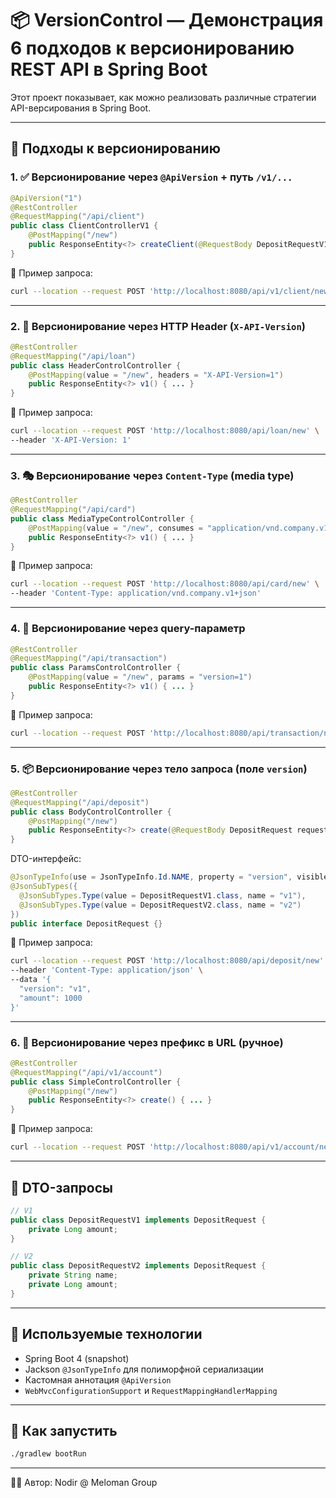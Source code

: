 # 📦 VersionControl — Демонстрация 6 подходов к версионированию REST API в Spring Boot

Этот проект показывает, как можно реализовать различные стратегии API-версирования в Spring Boot.

---

## 🔧 Подходы к версионированию

### 1. ✅ Версионирование через `@ApiVersion` + путь `/v1/...`

```java
@ApiVersion("1")
@RestController
@RequestMapping("/api/client")
public class ClientControllerV1 {
    @PostMapping("/new")
    public ResponseEntity<?> createClient(@RequestBody DepositRequestV1 request) { ... }
}
```

📎 Пример запроса:

```bash
curl --location --request POST 'http://localhost:8080/api/v1/client/new' --header 'Content-Type: application/json' --data '{ "amount": 1000 }'
```

---

### 2. 📨 Версионирование через HTTP Header (`X-API-Version`)

```java
@RestController
@RequestMapping("/api/loan")
public class HeaderControlController {
    @PostMapping(value = "/new", headers = "X-API-Version=1")
    public ResponseEntity<?> v1() { ... }
}
```

📎 Пример запроса:

```bash
curl --location --request POST 'http://localhost:8080/api/loan/new' \
--header 'X-API-Version: 1'
```

---

### 3. 🎭 Версионирование через `Content-Type` (media type)

```java
@RestController
@RequestMapping("/api/card")
public class MediaTypeControlController {
    @PostMapping(value = "/new", consumes = "application/vnd.company.v1+json")
    public ResponseEntity<?> v1() { ... }
}
```

📎 Пример запроса:

```bash
curl --location --request POST 'http://localhost:8080/api/card/new' \
--header 'Content-Type: application/vnd.company.v1+json'
```

---

### 4. 🧩 Версионирование через query-параметр

```java
@RestController
@RequestMapping("/api/transaction")
public class ParamsControlController {
    @PostMapping(value = "/new", params = "version=1")
    public ResponseEntity<?> v1() { ... }
}
```

📎 Пример запроса:

```bash
curl --location --request POST 'http://localhost:8080/api/transaction/new?version=1'
```

---

### 5. 📦 Версионирование через тело запроса (поле `version`)

```java
@RestController
@RequestMapping("/api/deposit")
public class BodyControlController {
    @PostMapping("/new")
    public ResponseEntity<?> create(@RequestBody DepositRequest request) { ... }
}
```

DTO-интерфейс:

```java
@JsonTypeInfo(use = JsonTypeInfo.Id.NAME, property = "version", visible = true)
@JsonSubTypes({
  @JsonSubTypes.Type(value = DepositRequestV1.class, name = "v1"),
  @JsonSubTypes.Type(value = DepositRequestV2.class, name = "v2")
})
public interface DepositRequest {}
```

📎 Пример запроса:

```bash
curl --location --request POST 'http://localhost:8080/api/deposit/new' \
--header 'Content-Type: application/json' \
--data '{
  "version": "v1",
  "amount": 1000
}'
```

---

### 6. 📁 Версионирование через префикс в URL (ручное)

```java
@RestController
@RequestMapping("/api/v1/account")
public class SimpleControlController {
    @PostMapping("/new")
    public ResponseEntity<?> create() { ... }
}
```

📎 Пример запроса:

```bash
curl --location --request POST 'http://localhost:8080/api/v1/account/new'
```

---

## 🧪 DTO-запросы

```java
// V1
public class DepositRequestV1 implements DepositRequest {
    private Long amount;
}

// V2
public class DepositRequestV2 implements DepositRequest {
    private String name;
    private Long amount;
}
```

---

## 🔄 Используемые технологии

- Spring Boot 4 (snapshot)
- Jackson `@JsonTypeInfo` для полиморфной сериализации
- Кастомная аннотация `@ApiVersion`
- `WebMvcConfigurationSupport` и `RequestMappingHandlerMapping`

---

## 🧰 Как запустить

```bash
./gradlew bootRun
```

---

👨‍💻 Автор: Nodir @ Meloman Group
